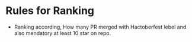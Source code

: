 # Rules for Ranking 

- Ranking according, How many PR merged with Hactoberfest lebel and also mendatory at least 10 star on repo.
